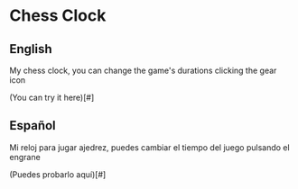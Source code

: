 # Chess Clock

## English
My chess clock, you can change the game's durations clicking the gear icon

(You can try it here)[#]

## Español

Mi reloj para jugar ajedrez, puedes cambiar el tiempo del juego pulsando el engrane

(Puedes probarlo aquí)[#]
